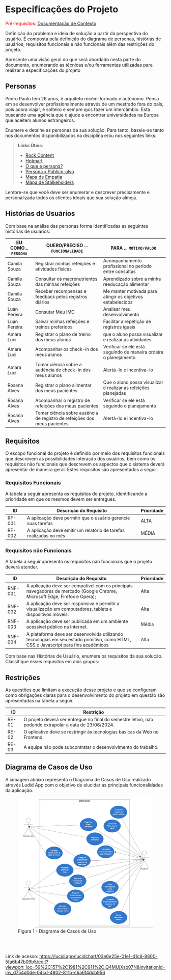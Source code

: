 # Especificações do Projeto

<span style="color:red">Pré-requisitos: <a href="1-Documentação de Contexto.md"> Documentação de Contexto</a></span>

Definição do problema e ideia de solução a partir da perspectiva do usuário. É composta pela definição do  diagrama de personas, histórias de usuários, requisitos funcionais e não funcionais além das restrições do projeto.

Apresente uma visão geral do que será abordado nesta parte do documento, enumerando as técnicas e/ou ferramentas utilizadas para realizar a especificações do projeto

## Personas

Pedro Paulo tem 26 anos, é arquiteto recém-formado e autônomo. Pensa em se desenvolver profissionalmente através de um mestrado fora do país, pois adora viajar, é solteiro e sempre quis fazer um intercâmbio. Está buscando uma agência que o ajude a encontrar universidades na Europa que aceitem alunos estrangeiros.

Enumere e detalhe as personas da sua solução. Para tanto, baseie-se tanto nos documentos disponibilizados na disciplina e/ou nos seguintes links:

> **Links Úteis**:
> - [Rock Content](https://rockcontent.com/blog/personas/)
> - [Hotmart](https://blog.hotmart.com/pt-br/como-criar-persona-negocio/)
> - [O que é persona?](https://resultadosdigitais.com.br/blog/persona-o-que-e/)
> - [Persona x Público-alvo](https://flammo.com.br/blog/persona-e-publico-alvo-qual-a-diferenca/)
> - [Mapa de Empatia](https://resultadosdigitais.com.br/blog/mapa-da-empatia/)
> - [Mapa de Stalkeholders](https://www.racecomunicacao.com.br/blog/como-fazer-o-mapeamento-de-stakeholders/)
>
Lembre-se que você deve ser enumerar e descrever precisamente e personalizada todos os clientes ideais que sua solução almeja.

## Histórias de Usuários

Com base na análise das personas forma identificadas as seguintes histórias de usuários:

|EU COMO... `PERSONA`| QUERO/PRECISO ... `FUNCIONALIDADE` |PARA ... `MOTIVO/VALOR`                 |
|--------------------|------------------------------------|----------------------------------------|
|Camila Souza  | Registrar minhas refeições e atividades fisicas           | Acompanhamento profissional no período entre consultas               |
|Camila Souza       | Consultar os macronutrientes das minhas refeições                 | Aprendizado sobre a minha reeducação alimentar |
|Camila Souza       | Receber recompensas e feedback pelos registros diários                 |Me manter motivada para atingir os objetivos estabelecidos |
|Luan Pereira       | Consutar Meu IMC                 | Analisar meu desenvolvimento |
|Luan Pereira       | Salvar minhas refeições e treinos preferidos                 | Facilitar a repetição de registros iguais |
|Amara Luci       | Registrar o plano de treino dos meus alunos                 | que o aluno possa visualizar e realizar as atividades |
|Amara Luci       | Acompanhar os check-in dos meus alunos                 | Verificar se ele está seguindo de maneira ordeira o planejamento |
|Amara Luci       | Tomar ciência sobre a audência de check-in dos meus alunos                 |Alertá-lo e incentiva-lo |
|Rosana Alves       | Registrar o plano alimentar dos meus pacientes                 | Que o aluno possa visualizar e realizar as refeições planejadas  |
|Rosana Alves       | Acompanhar o registro de refeições dos meus pacientes                 | Verificar se ele está seguindo o planejamento |
|Rosana Alves       | Tomar ciência sobre ausência de registro de refeições dos meus pacientes                 | Alertá-lo e incentiva-lo |


## Requisitos

O escopo funcional do projeto é definido por meio dos requisitos funcionais que descrevem as possibilidades interação dos usuários, bem como os requisitos não funcionais que descrevem os aspectos que o sistema deverá apresentar de maneira geral. Estes requisitos são apresentados a seguir. 

### Requisitos Funcionais

A tabela a seguir apresenta os requisitos do projeto, identificando a prioridade em que os mesmos devem ser entregues. 

|ID    | Descrição do Requisito  | Prioridade |
|------|-----------------------------------------|----|
|RF-001| A aplicação deve permitir que o usuário gerencie suas tarefas | ALTA | 
|RF-002| A aplicação deve emitir um relatório de tarefas realizadas no mês   | MÉDIA |

### Requisitos não Funcionais

A tabela a seguir apresenta os requisitos não funcionais que o projeto deverá atender. 

|ID     | Descrição do Requisito  |Prioridade |
|-------|-------------------------|----|
|RNF-001| A aplicação deve ser compatível com os principais navegadores de mercado (Google Chrome, Microsoft Edge, Firefox e Opera);  | Alta | 
|RNF-002| A aplicação deve ser responsiva e permitir a visualização em computadores, tablets e dispositivos móveis.  |  Alta | 
|RNF-003| A aplicação deve ser publicada em um ambiente acessível público na Internet.   |  Média | 
|RNF-004| A plataforma deve ser desenvolvida utilizando tecnologias em seu estado primitivo, como HTML, CSS e Javascript para fins acadêmicos   |  Alta | 

Com base nas Histórias de Usuário, enumere os requisitos da sua solução. Classifique esses requisitos em dois grupos:

## Restrições

As questões que limitam a execução desse projeto e que se configuram como obrigações claras para o desenvolvimento do projeto em questão são apresentadas na tabela a seguir. 

|ID| Restrição                                             |
|--|-------------------------------------------------------|
|RE-01| O projeto deverá ser entregue no final do semestre letivo, não podendo extrapolar a data de 23/06/2024. |
|RE-02| O aplicativo deve se restringir às tecnologias básicas da Web no Frontend.         |
|RE-03| A equipe não pode subcontratar o desenvolvimento do trabalho.         |

## Diagrama de Casos de Uso

A iamagem abaixo representa o Diagrama de Casos de Uso realizado através Ludid App com o objetivo de elucidar as principais funcionalidades da aplicação.

<figure> 
  <img src="https://github.com/ICEI-PUC-Minas-PMV-ADS/pmv-ads-2024-1-e2-proj-int-t8-pmv-ads-2024-1-e2-vitalnutri/blob/main/docs/img/Diagrama%20de%20Caso%20de%20Uso.PNG"
    <figcaption> Figura 1 - Diagrama de Casos de Uso</figcaption>
</figure>

<br>
<br>

Link de acesso: https://lucid.app/lucidchart/03e6e25e-01e1-41c8-8800-5fa6b47b09b5/edit?viewport_loc=59%2C157%2C1981%2C911%2C.Q4MUjXso07N&invitationId=inv_d754d0de-04cd-4802-811b-c6a6f4dcb956
